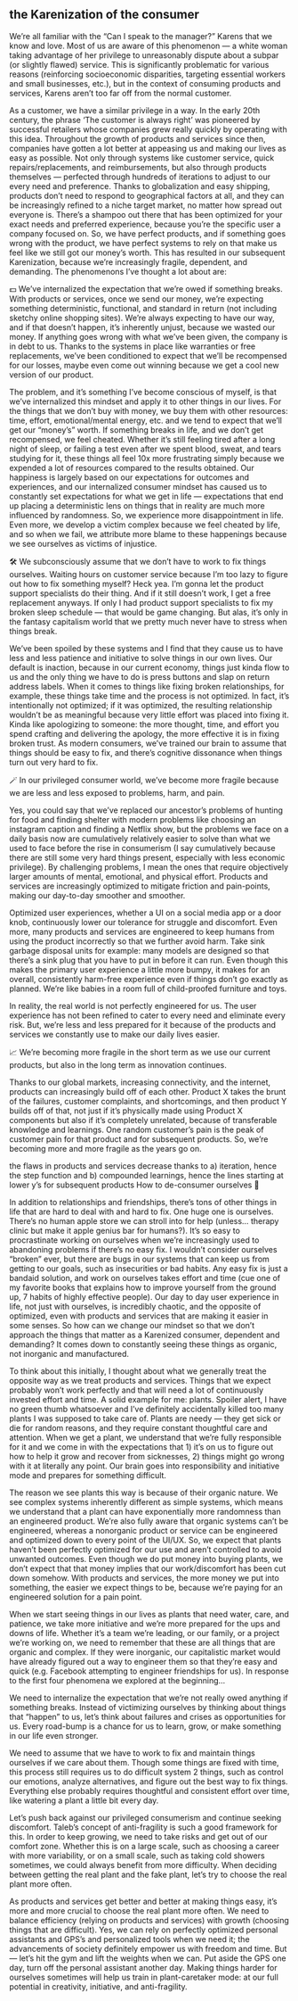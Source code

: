 ## the Karenization of the consumer 

We’re all familiar with the “Can I speak to the manager?” Karens that we know and love. Most of us are aware of this phenomenon — a white woman taking advantage of her privilege to unreasonably dispute about a subpar (or slightly flawed) service. This is significantly problematic for various reasons (reinforcing socioeconomic disparities, targeting essential workers and small businesses, etc.), but in the context of consuming products and services, Karens aren’t too far off from the normal customer.

As a customer, we have a similar privilege in a way. In the early 20th century, the phrase ‘The customer is always right’ was pioneered by successful retailers whose companies grew really quickly by operating with this idea. Throughout the growth of products and services since then, companies have gotten a lot better at appeasing us and making our lives as easy as possible. Not only through systems like customer service, quick repairs/replacements, and reimbursements, but also through products themselves — perfected through hundreds of iterations to adjust to our every need and preference. Thanks to globalization and easy shipping, products don’t need to respond to geographical factors at all, and they can be increasingly refined to a niche target market, no matter how spread out everyone is. There’s a shampoo out there that has been optimized for your exact needs and preferred experience, because you’re the specific user a company focused on. So, we have perfect products, and if something goes wrong with the product, we have perfect systems to rely on that make us feel like we still got our money’s worth. This has resulted in our subsequent Karenization, because we’re increasingly fragile, dependent, and demanding. The phenomenons I’ve thought a lot about are:

💵 We’ve internalized the expectation that we’re owed if something breaks.
With products or services, once we send our money, we’re expecting something deterministic, functional, and standard in return (not including sketchy online shopping sites). We’re always expecting to have our way, and if that doesn’t happen, it’s inherently unjust, because we wasted our money. If anything goes wrong with what we’ve been given, the company is in debt to us. Thanks to the systems in place like warranties or free replacements, we’ve been conditioned to expect that we’ll be recompensed for our losses, maybe even come out winning because we get a cool new version of our product.

The problem, and it’s something I’ve become conscious of myself, is that we’ve internalized this mindset and apply it to other things in our lives. For the things that we don’t buy with money, we buy them with other resources: time, effort, emotional/mental energy, etc. and we tend to expect that we’ll get our “money’s” worth. If something breaks in life, and we don’t get recompensed, we feel cheated. Whether it’s still feeling tired after a long night of sleep, or failing a test even after we spent blood, sweat, and tears studying for it, these things all feel 10x more frustrating simply because we expended a lot of resources compared to the results obtained. Our happiness is largely based on our expectations for outcomes and experiences, and our internalized consumer mindset has caused us to constantly set expectations for what we get in life — expectations that end up placing a deterministic lens on things that in reality are much more influenced by randomness. So, we experience more disappointment in life. Even more, we develop a victim complex because we feel cheated by life, and so when we fail, we attribute more blame to these happenings because we see ourselves as victims of injustice.

🛠 We subconsciously assume that we don’t have to work to fix things ourselves.
Waiting hours on customer service because I’m too lazy to figure out how to fix something myself? Heck yea. I’m gonna let the product support specialists do their thing. And if it still doesn’t work, I get a free replacement anyways. If only I had product support specialists to fix my broken sleep schedule — that would be game changing. But alas, it’s only in the fantasy capitalism world that we pretty much never have to stress when things break.

We’ve been spoiled by these systems and I find that they cause us to have less and less patience and initiative to solve things in our own lives. Our default is inaction, because in our current economy, things just kinda flow to us and the only thing we have to do is press buttons and slap on return address labels. When it comes to things like fixing broken relationships, for example, these things take time and the process is not optimized. In fact, it’s intentionally not optimized; if it was optimized, the resulting relationship wouldn’t be as meaningful because very little effort was placed into fixing it. Kinda like apologizing to someone: the more thought, time, and effort you spend crafting and delivering the apology, the more effective it is in fixing broken trust. As modern consumers, we’ve trained our brain to assume that things should be easy to fix, and there’s cognitive dissonance when things turn out very hard to fix.

🪄 In our privileged consumer world, we’ve become more fragile because we are less and less exposed to problems, harm, and pain.

Yes, you could say that we’ve replaced our ancestor’s problems of hunting for food and finding shelter with modern problems like choosing an instagram caption and finding a Netflix show, but the problems we face on a daily basis now are cumulatively relatively easier to solve than what we used to face before the rise in consumerism (I say cumulatively because there are still some very hard things present, especially with less economic privilege). By challenging problems, I mean the ones that require objectively larger amounts of mental, emotional, and physical effort. Products and services are increasingly optimized to mitigate friction and pain-points, making our day-to-day smoother and smoother.

Optimized user experiences, whether a UI on a social media app or a door knob, continuously lower our tolerance for struggle and discomfort. Even more, many products and services are engineered to keep humans from using the product incorrectly so that we further avoid harm. Take sink garbage disposal units for example: many models are designed so that there’s a sink plug that you have to put in before it can run. Even though this makes the primary user experience a little more bumpy, it makes for an overall, consistently harm-free experience even if things don’t go exactly as planned. We’re like babies in a room full of child-proofed furniture and toys.

In reality, the real world is not perfectly engineered for us. The user experience has not been refined to cater to every need and eliminate every risk. But, we’re less and less prepared for it because of the products and services we constantly use to make our daily lives easier.

📈 We’re becoming more fragile in the short term as we use our current products, but also in the long term as innovation continues.

Thanks to our global markets, increasing connectivity, and the internet, products can increasingly build off of each other. Product X takes the brunt of the failures, customer complaints, and shortcomings, and then product Y builds off of that, not just if it’s physically made using Product X components but also if it’s completely unrelated, because of transferable knowledge and learnings. One random customer’s pain is the peak of customer pain for that product and for subsequent products. So, we’re becoming more and more fragile as the years go on.

the flaws in products and services decrease thanks to a) iteration, hence the step function and b) compounded learnings, hence the lines starting at lower y’s for subsequent products
How to de-consumer ourselves 🌱

In addition to relationships and friendships, there’s tons of other things in life that are hard to deal with and hard to fix. One huge one is ourselves. There’s no human apple store we can stroll into for help (unless… therapy clinic but make it apple genius bar for humans?). It’s so easy to procrastinate working on ourselves when we’re increasingly used to abandoning problems if there’s no easy fix. I wouldn’t consider ourselves “broken” ever, but there are bugs in our systems that can keep us from getting to our goals, such as insecurities or bad habits. Any easy fix is just a bandaid solution, and work on ourselves takes effort and time (cue one of my favorite books that explains how to improve yourself from the ground up, 7 habits of highly effective people). Our day to day user experience in life, not just with ourselves, is incredibly chaotic, and the opposite of optimized, even with products and services that are making it easier in some senses.
So how can we change our mindset so that we don’t approach the things that matter as a Karenized consumer, dependent and demanding? It comes down to constantly seeing these things as organic, not inorganic and manufactured.

To think about this initially, I thought about what we generally treat the opposite way as we treat products and services. Things that we expect probably won’t work perfectly and that will need a lot of continuously invested effort and time. A solid example for me: plants. Spoiler alert, I have no green thumb whatsoever and I’ve definitely accidentally killed too many plants I was supposed to take care of. Plants are needy — they get sick or die for random reasons, and they require constant thoughtful care and attention. When we get a plant, we understand that we’re fully responsible for it and we come in with the expectations that 1) it’s on us to figure out how to help it grow and recover from sicknesses, 2) things might go wrong with it at literally any point. Our brain goes into responsibility and initiative mode and prepares for something difficult.

The reason we see plants this way is because of their organic nature. We see complex systems inherently different as simple systems, which means we understand that a plant can have exponentially more randomness than an engineered product. We’re also fully aware that organic systems can’t be engineered, whereas a nonorganic product or service can be engineered and optimized down to every point of the UI/UX. So, we expect that plants haven’t been perfectly optimized for our use and aren’t controlled to avoid unwanted outcomes. Even though we do put money into buying plants, we don’t expect that that money implies that our work/discomfort has been cut down somehow. With products and services, the more money we put into something, the easier we expect things to be, because we’re paying for an engineered solution for a pain point.

When we start seeing things in our lives as plants that need water, care, and patience, we take more initiative and we’re more prepared for the ups and downs of life. Whether it’s a team we’re leading, or our family, or a project we’re working on, we need to remember that these are all things that are organic and complex. If they were inorganic, our capitalistic market would have already figured out a way to engineer them so that they’re easy and quick (e.g. Facebook attempting to engineer friendships for us). In response to the first four phenomena we explored at the beginning…

We need to internalize the expectation that we’re not really owed anything if something breaks. Instead of victimizing ourselves by thinking about things that “happen” to us, let’s think about failures and crises as opportunities for us. Every road-bump is a chance for us to learn, grow, or make something in our life even stronger.

We need to assume that we have to work to fix and maintain things ourselves if we care about them. Though some things are fixed with time, this process still requires us to do difficult system 2 things, such as control our emotions, analyze alternatives, and figure out the best way to fix things. Everything else probably requires thoughtful and consistent effort over time, like watering a plant a little bit every day.

Let’s push back against our privileged consumerism and continue seeking discomfort. Taleb’s concept of anti-fragility is such a good framework for this. In order to keep growing, we need to take risks and get out of our comfort zone. Whether this is on a large scale, such as choosing a career with more variability, or on a small scale, such as taking cold showers sometimes, we could always benefit from more difficulty. When deciding between getting the real plant and the fake plant, let’s try to choose the real plant more often.

As products and services get better and better at making things easy, it’s more and more crucial to choose the real plant more often. We need to balance efficiency (relying on products and services) with growth (choosing things that are difficult). Yes, we can rely on perfectly optimized personal assistants and GPS’s and personalized tools when we need it; the advancements of society definitely empower us with freedom and time. But — let’s hit the gym and lift the weights when we can. Put aside the GPS one day, turn off the personal assistant another day. Making things harder for ourselves sometimes will help us train in plant-caretaker mode: at our full potential in creativity, initiative, and anti-fragility.
